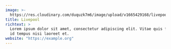 ```yaml
---
image: >-
  https://res.cloudinary.com/duquzk7m6/image/upload/v1665429168/livepool_k8vutx.png
title: Livepool
richtext: >
  Lorem ipsum dolor sit amet, consectetur adipiscing elit. Vitae quis faucibus
  id tempus nisi laoreet et.
website: "https://example.org"
---
```

